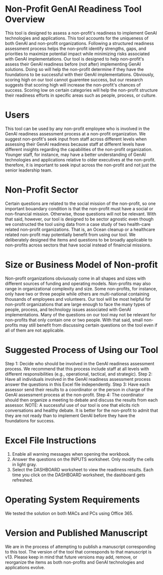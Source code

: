 # Non-Profit GenAI Readiness Tool Overview
This tool is designed to assess a non-profit's readiness to implement GenAI technologies and applications. This tool accounts for the uniqueness of both GenAI and non-profit organizations. Following a structured readiness assessment process helps the non-profit identify strengths, gaps, and priorities to maximize potential impact while minimizing risks associated with GenAI implementations. Our tool is designed to help non-profit's assess their GenAI readiness before (not after) implementing GenAI solutions. Doing so will help the non-profit determine if they have the foundations to be successful with their GenAI implementations. Obviously, scoring high on our tool cannot guarentee success, but our research suggests that scoring high will increase the non-profit's chances of success. Scoring low on certain categories will help the non-profit structure their readiness efforts in specific areas such as people, process, or culture.

# Users
This tool can be used by any non-profit employee who is involved in the GenAI readiness assessment process at a non-profit organization. We suggest non-profit's seek input from staff across different levels when assessing their GenAI readiness because staff at different levels have different insights regarding the capabilities of the non-profit organization. Younger staff, for instance, may have a better understanding of GenAI technologies and applications relative to older executives at the non-profit. therefore, it is important to seek input across the non-profit and not just the senior leadership team.

# Non-Profit Sector
Certain questions are related to the social mission of the non-profit, so one important bouandary condition is that the non-profit must have a social or non-financial mission. Otherwise, those questions will not be relevant. With that said, however, our tool is designed to be sector agnostic even though we constructed the tool using data from a case study of two health-care related non-profit organizations. That is, an Ocean cleanup or a healthcare related non-profit may potentially benefit from using our tool. We deliberately designed the items and questions to be broadly applicable to non-profits across sectors that have social instead of finaincial missions. 

# Size or Business Model of Non-profit
Non-profit organizations obviuously come in all shapes and sizes with different sources of funding and operating models. Non-profits may also range in organizational complexity and size. Some non-profits, for instance, only have two or three people while others are multi-national containing thousands of employees and volunteers. Our tool will be most helpful for non-profit organizations that are large enough to face the many types of people, process, and technology issues associated with GenAI implementations. Many of the questions on our tool may not be relevant for non-profits that only contain one or two people. With that said, small non-profits may still benefit from discussing certain questions on the tool even if all of them are not applicable.

# Suggested Process of Using our Tool
Step 1: Decide who should be involved in the GenAI readiness assessment process. We recommend that this process include staff at all levels with different responsibilities (e.g., operational, tactical, and strategic).
Step 2: Have all individuals involved in the GenAI readiness assessment process answer the questions in this Excel file independently.
Step 3: Have each assessor send their results to a coordinator or the person in charge of the GenAI assessment process at the non-profit.
Step 4: The coordinator should then organize a meeting to debate and discuss the results from each assessor. 
NOTE: A successful use of our tool is one that elicits rich conversations and healthy debate. It is better for the non-profit to admit that they are not ready than to implement GenAI before they have the foundations for success.

# Excel File Instructions
1) Enable all warning messages when opening the workbook.
2) Answer the questions on the INPUTS worksheet. Only modify the cells in light gray.
3) Select the DASHBOARD worksheet to view the readiness results. Each time you click on the DASHBOARD worksheet, the dashboard gets refreshed.

# Operating System Requirements
We tested the solution on both MACs and PCs using Office 365.

# Version and Published Manuscript
We are in the process of attempting to publish a manuscript corresponding to this tool. The version of the tool that corresponds to that manuscript is v13. Please keep in mind that future versions may add, remove, or reorganize the items as both non-profits and GenAI technologies and applications evolve.
